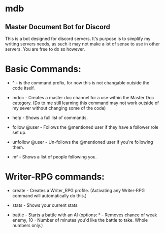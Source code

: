 # mdb
## Master Document Bot for Discord

This is a bot designed for discord servers. It's purpose is to simplify
my writing servers needs, as such it may not make a lot of sense to use in other servers. You are free to do so however.


# Basic Commands:

* ^ - is the command prefix, for now this is not changable outside the code itself.

* mdoc - Creates a master doc channel for a use within the Master Doc category. (Do to me still learning this command 
may not work outside of my sever without changing some of the code)

* help - Shows a full list of commands.

* follow @user - Follows the @mentioned user if they have a follower role set up.

* unfollow @user - Un-follows the @mentioned user if you're following them.

* mf - Shows a list of people following you.

# Writer-RPG commands:

* create - Creates a Writer_RPG profile. (Activating any Writer-RPG command will automatically do this.)

* stats - Shows your current stats

* battle - Starts a battle with an AI
(options: * - Removes chance of weak enemy, 10 - Number of minutes you'd like the battle to take. Whole numbers only.) 
